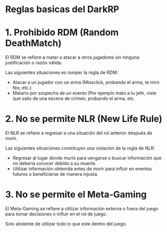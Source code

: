# Reglas basicas del DarkRP

<!--
    # RDM
!-->

<!--
<details open>
  <summary><h1> 1. Prohibido RDM (Random DeathMatch)</h1></summary>
!-->
# 1. Prohibido RDM (Random DeathMatch)

El RDM se refiere a matar o atacar a otros jugadores sin ninguna justificación o razón válida.

Las siguientes situaciones es romper la regla de RDM:
- Atacar a un jugador con un arma (Missclick, probando el arma, te miro feo, etc.)
- Matarlo por sospecha de un evento (Por ejemplo mato a tu jefe, viste que salio de una escena de crimen, probando el arma, etc.

<!--
    # NLR
!-->

<!--
<details open>
  <summary><h1> 2. No se permite NLR (New Life Rule)</h1></summary>
!-->

# 2. No se permite NLR (New Life Rule)

El NLR se refiere a regresar a una situación del rol anterior después de morir.

Las siguientes situaciones constituyen una violación de la regla de NLR:
- Regresar al lugar donde murió para vengarse o buscar información que no debería conocer debido a su muerte.
- Utilizar información obtenida antes de morir para influir en eventos futuros o beneficiarse de manera injusta.

<!--
    # Meta-Gaming
!-->

<!--
<details open>
  <summary><h1> 3. No se permite el Meta-Gaming</h1></summary>
!-->
# 3. No se permite el Meta-Gaming

El Meta-Gaming se refiere a utilizar información externa o fuera del juego para tomar decisiones o influir en el rol de juego.

Solo abstente de utilizar todo lo que este dentro del juego.
</details>

